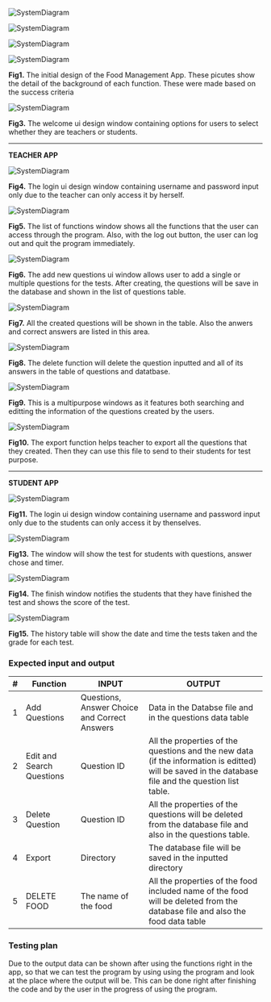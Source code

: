 ![SystemDiagram](teacher_app_1.jpg)

![SystemDiagram](teacher_app.jpg)

![SystemDiagram](student_app.jpg)

![SystemDiagram](student_app_1.jpg)

  **Fig1.** The initial design of the Food Management App. These picutes show the detail of the background of each function. These were made based on the success criteria
  
![SystemDiagram](Welcome.jpg)

  **Fig3.** The welcome ui design window containing options for users to select whether they are teachers or students.
  
  --------------------------------------------------------------------
  
  **TEACHER APP**
  
  ![SystemDiagram](teacher_login.jpg)

  **Fig4.**  The login ui design window containing username and password input only due to the teacher can only access it by herself.
  
   ![SystemDiagram](teacher_listFunct.jpg)

  **Fig5.**  The list of functions window shows all the functions that the user can access through the program. Also, with the log out button, the user can log out and quit the program immediately.
  
  ![SystemDiagram](teacher_add.jpg)

  **Fig6.**  The add new questions ui window allows user to add a single or multiple questions for the tests. After creating, the questions will be save in the database and shown in the list of questions table.
  
  ![SystemDiagram](teacher_questionList.jpg)

  **Fig7.**  All the created questions will be shown in the table. Also the anwers and correct answers are listed in this area.
  
  ![SystemDiagram](teacher_delete.jpg)

  **Fig8.**  The delete function will delete the question inputted and all of its answers in the table of questions and datatbase.
  
  ![SystemDiagram](teacher_edit_search.jpg)

  **Fig9.** This is a multipurpose windows as it features both searching and editting the information of the questions created by the users.
  
  ![SystemDiagram](teacher_export.jpg)

  **Fig10.** The export function helps teacher to export all the questions that they created. Then they can use this file to send to their students for test purpose.
  
 --------------------------------------------------------------------
  
  **STUDENT APP**
  
  ![SystemDiagram](student_login.jpg)

  **Fig11.**  The login ui design window containing username and password input only due to the students can only access it by thenselves.
  
  ![SystemDiagram](student_test.jpg)

  **Fig13.** The window will show the test for students with questions, answer chose and timer.
  
  ![SystemDiagram](student_finish.jpg)

  **Fig14.**  The finish window notifies the students that they have finished the test and shows the score of the test.
  
  ![SystemDiagram](student_history.jpg)

  **Fig15.**  The history table will show the date and time the tests taken and the grade for each test.
  
  ### Expected input and output
  
  #|Function|INPUT|OUTPUT
---|---|---|---
1| Add Questions | Questions, Answer Choice and Correct Answers|Data in the Databse file and in the questions data table
2| Edit and Search Questions | Question ID | All the properties of the questions and the new data (if the information is editted) will be saved in the database file and the question list table.
3| Delete Question | Question ID | All the properties of the questions will be deleted from the database file and also in the questions table.
4| Export | Directory | The database file will be saved in the inputted directory
5| DELETE FOOD | The name of the food | All the properties of the food included name of the food will be deleted from the database file and also the food data table

  ### Testing plan
  
  Due to the output data can be shown after using the functions right in the app, so that we can test the program by using using the program and look at the place where the output will be. This can be done right after finishing the code and by the user in the progress of using the program.
  
  
  
  
  
  
  
  
  
  
  
  
  
  
